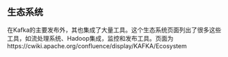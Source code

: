 ## 生态系统

在Kafka的主要发布外，其也集成了大量工具。这个生态系统页面列出了很多这些工具，如流处理系统、Hadoop集成，监控和发布工具。页面为https://cwiki.apache.org/confluence/display/KAFKA/Ecosystem



